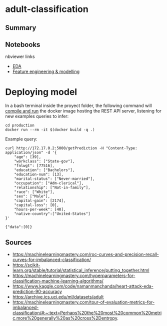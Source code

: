 # adult-classification

## Summary

## Notebooks
nbviewer links
- [EDA](https://nbviewer.org/github/VicenteYago/adult-classification/blob/main/1%20-%20EDA.ipynb)
- [Feature engineering & modelling](https://nbviewer.org/github/VicenteYago/adult-classification/blob/main/2%20-%20Feature%20engineering%20%26%20modelling.ipynb)

# Deploying model

In a bash terminal inside the proyect folder, the following command will [compile and run](https://stackoverflow.com/questions/45141402/build-and-run-dockerfile-with-one-command) the docker image hosting the REST API server, listening for new examples queries to infer: 
```{bash}
cd production
docker run --rm -it $(docker build -q .)
```

Example query: 

```{bash}
curl http://172.17.0.2:5000/getPrediction -H "Content-Type: application/json" -d '{
    "age": [39],
    "workclass": ["State-gov"],
    "fnlwgt": [77516],
    "education": ["Bachelors"],
    "education-num": [13],
    "marital-status": ["Never-married"],
    "occupation": ["Adm-clerical"],
    "relationship": ["Not-in-family"],
    "race": ["White"],
    "sex": ["Male"],
    "capital-gain": [2174],
    "capital-loss": [0],
    "hours-per-week": [40],
    "native-country":["United-States"]
}'
```

```{bash}
{"data":[0]}
```


## Sources 

- https://machinelearningmastery.com/roc-curves-and-precision-recall-curves-for-imbalanced-classification/
- https://scikit-learn.org/stable/tutorial/statistical_inference/putting_together.html
- https://machinelearningmastery.com/hyperparameters-for-classification-machine-learning-algorithms/
- https://www.kaggle.com/code/namanmanchanda/heart-attack-eda-prediction-90-accuracy
- https://archive.ics.uci.edu/ml/datasets/adult
- https://machinelearningmastery.com/tour-of-evaluation-metrics-for-imbalanced-classification/#:~:text=Perhaps%20the%20most%20common%20metric,more%20generally%20as%20cross%2Dentropy.

